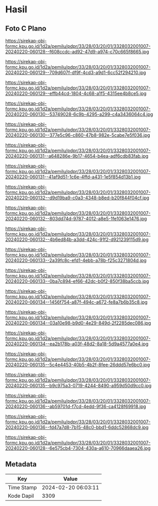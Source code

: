 # Hasil

## Foto C Plano

https://sirekap-obj-formc.kpu.go.id/1d2a/pemilu/pdpr/33/28/03/20/01/3328032001007-20240220-060128--f608ccdc-ad92-47d9-a974-c70c665f8665.jpg

https://sirekap-obj-formc.kpu.go.id/1d2a/pemilu/pdpr/33/28/03/20/01/3328032001007-20240220-060129--709d607f-df9f-4cd3-a9d1-6cc52f294210.jpg

https://sirekap-obj-formc.kpu.go.id/1d2a/pemilu/pdpr/33/28/03/20/01/3328032001007-20240220-060129--effb44cd-1804-4c68-a1f5-4315ee4b8ce5.jpg

https://sirekap-obj-formc.kpu.go.id/1d2a/pemilu/pdpr/33/28/03/20/01/3328032001007-20240220-060130--53749028-6c9b-4295-a299-c4a3436064c4.jpg

https://sirekap-obj-formc.kpu.go.id/1d2a/pemilu/pdpr/33/28/03/20/01/3328032001007-20240220-060130--377e5c96-c860-47b8-982e-5cabe7e5f036.jpg

https://sirekap-obj-formc.kpu.go.id/1d2a/pemilu/pdpr/33/28/03/20/01/3328032001007-20240220-060131--a648286e-9b17-4654-b4ea-adf6cdb83fab.jpg

https://sirekap-obj-formc.kpu.go.id/1d2a/pemilu/pdpr/33/28/03/20/01/3328032001007-20240220-060131--41af9d51-1c6e-4ffd-a431-1e5f854d13b1.jpg

https://sirekap-obj-formc.kpu.go.id/1d2a/pemilu/pdpr/33/28/03/20/01/3328032001007-20240220-060132--d9d19ba9-c0a3-4348-b8ed-b20f844f04cf.jpg

https://sirekap-obj-formc.kpu.go.id/1d2a/pemilu/pdpr/33/28/03/20/01/3328032001007-20240220-060132--803dd74d-9787-4012-a8e5-1fe1063e1476.jpg

https://sirekap-obj-formc.kpu.go.id/1d2a/pemilu/pdpr/33/28/03/20/01/3328032001007-20240220-060132--4b6ed84b-a3dd-424c-91f2-d921239115d9.jpg

https://sirekap-obj-formc.kpu.go.id/1d2a/pemilu/pdpr/33/28/03/20/01/3328032001007-20240220-060133--2a39fc8c-efd1-4ebb-a78b-f25c3271804d.jpg

https://sirekap-obj-formc.kpu.go.id/1d2a/pemilu/pdpr/33/28/03/20/01/3328032001007-20240220-060133--0ba7c894-ef66-42dc-b0f2-850f38ba5ccb.jpg

https://sirekap-obj-formc.kpu.go.id/1d2a/pemilu/pdpr/33/28/03/20/01/3328032001007-20240220-060134--1456f754-a87f-494c-a672-fe8a7b6b35c8.jpg

https://sirekap-obj-formc.kpu.go.id/1d2a/pemilu/pdpr/33/28/03/20/01/3328032001007-20240220-060134--03a10e98-b9d0-4e29-849d-2f2285dec086.jpg

https://sirekap-obj-formc.kpu.go.id/1d2a/pemilu/pdpr/33/28/03/20/01/3328032001007-20240220-060134--ea2b178b-a03f-48d2-8a18-5d9a4577a0e4.jpg

https://sirekap-obj-formc.kpu.go.id/1d2a/pemilu/pdpr/33/28/03/20/01/3328032001007-20240220-060135--5c4e4453-40b5-4b2f-8fee-26ddd57e6bc0.jpg

https://sirekap-obj-formc.kpu.go.id/1d2a/pemilu/pdpr/33/28/03/20/01/3328032001007-20240220-060135--b9c975a3-0719-4244-8490-a959d50d9cc0.jpg

https://sirekap-obj-formc.kpu.go.id/1d2a/pemilu/pdpr/33/28/03/20/01/3328032001007-20240220-060136--ab59701d-f7cd-4edd-9f36-ca4128f69918.jpg

https://sirekap-obj-formc.kpu.go.id/1d2a/pemilu/pdpr/33/28/03/20/01/3328032001007-20240220-060136--fd47a7d8-7b15-48c0-bbd1-6ddc52868dc9.jpg

https://sirekap-obj-formc.kpu.go.id/1d2a/pemilu/pdpr/33/28/03/20/01/3328032001007-20240220-060128--6e575cb4-7304-430a-a610-70966daaea26.jpg


## Metadata

| Key        | Value               |
| ---------- | ------------------- |
| Time Stamp | 2024-02-20 06:03:11 |
| Kode Dapil | 3309                |



